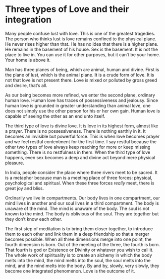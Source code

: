 # Three types of Love and their integration

Many people confuse lust with love. This
is one of the greatest tragedies. The person
who thinks lust is love remains confined
to the physical plane. He never rises higher
than that. He has no idea that there is a
higher plane. He remains in the basement
of his house. Sex is the basement. It is not
the place to live in. You can use it for other
purposes, but it can’t be your home. Your
home is above it.

Man has three planes of being, which are
animal, human and divine. First is the plane
of lust, which is the animal plane. It is a
crude form of love. It is not that love is
not present there. Love is mixed or polluted
by gross greed and desire, that’s all.

As our being becomes more refined, we
enter the second plane, ordinary human
love. Human love has traces of
possessiveness and jealousy. Since human
love is grounded in greater understanding
than animal love, one does not simply use
the other person for his or her own gain.
Human love is capable of seeing the other
as an end unto itself.

The third type of love is divine love. It
is love in its highest form,
almost like a prayer. There is no
possessiveness. There is nothing earthly in
it. It becomes an invisible but powerful
force. This is when love becomes prayer
and we feel restful contentment for the first
time. I say restful because the other two
types of love always keep reaching for more
or keep missing something. There is no
restfulness in them. When the third type
of love happens, even sex becomes a deep
and divine act beyond mere physical
pleasure.

In India, people consider the place where
three rivers meet to be sacred. It is a
metaphor because man is a meeting place
of three forces: physical, psychological and
spiritual. When these three forces _really_
meet, there is great joy and bliss.

Ordinarily we live in compartments. Our
body lives in one compartment, our mind
lives in another and our soul lives in a third
compartment. The body is unaware of the
mind. The mind is unaware of the body.
The soul is not known to the mind. The
body is oblivious of the soul. They are
together but they don’t know each other.

The first step of meditation is to bring them
closer together, to introduce them to each
other and link them in a deep friendship
so that a merger becomes possible. When
all three dimensions merge into one point,
the fourth dimension is born. Out of the
meeting of the three, the fourth is born.
That fourth is god or Existence or Divinity
or whatever you wish to call it.
The whole work of spirituality is to create
an alchemy in which the body melts into
the mind, the mind melts into the soul, the
soul melts into the mind, and the mind
melts into the body. By and by, slowly, very
slowly, they become one integrated
phenomenon. Love is the outcome of it.
